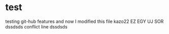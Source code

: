# test
testing git-hub features
and now I modified this file
kazo22
EZ EGY UJ SOR
dssdsds
conflict line
dssdsds
